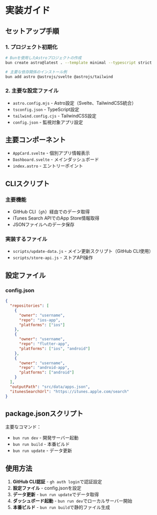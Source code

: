 # 実装ガイド

## セットアップ手順

### 1. プロジェクト初期化

```bash
# Bunを使用したAstroプロジェクトの作成
bun create astro@latest . --template minimal --typescript strict

# 主要な依存関係のインストール例
bun add astro @astrojs/svelte @astrojs/tailwind
```

### 2. 主要な設定ファイル

- `astro.config.mjs` - Astro設定（Svelte、TailwindCSS統合）
- `tsconfig.json` - TypeScript設定
- `tailwind.config.cjs` - TailwindCSS設定
- `config.json` - 監視対象アプリ設定

## 主要コンポーネント

- `AppCard.svelte` - 個別アプリ情報表示
- `Dashboard.svelte` - メインダッシュボード
- `index.astro` - エントリーポイント

## CLIスクリプト

### 主要機能

- GitHub CLI（`gh`）経由でのデータ取得
- iTunes Search APIでのApp Store情報取得
- JSONファイルへのデータ保存

### 実装するファイル

- `scripts/update-data.js` - メイン更新スクリプト（GitHub CLI使用）
- `scripts/store-api.js` - ストアAPI操作

## 設定ファイル

### config.json

```json
{
  "repositories": [
    {
      "owner": "username",
      "repo": "ios-app",
      "platforms": ["ios"]
    },
    {
      "owner": "username",
      "repo": "flutter-app",
      "platforms": ["ios", "android"]
    },
    {
      "owner": "username",
      "repo": "android-app",
      "platforms": ["android"]
    }
  ],
  "outputPath": "src/data/apps.json",
  "itunesSearchUrl": "https://itunes.apple.com/search"
}
```

## package.jsonスクリプト

主要なコマンド：

- `bun run dev` - 開発サーバー起動
- `bun run build` - 本番ビルド
- `bun run update` - データ更新

## 使用方法

1. **GitHub CLI認証** - `gh auth login`で認証設定
2. **設定ファイル** - config.jsonを設定
3. **データ更新** - `bun run update`でデータ取得
4. **ダッシュボード起動** - `bun run dev`でローカルサーバー開始
5. **本番ビルド** - `bun run build`で静的ファイル生成
